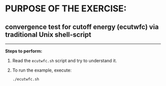 # PURPOSE OF THE EXERCISE:
## convergence test for cutoff energy (ecutwfc) via traditional Unix shell-script
--------------------------------------------------------------------------------

**Steps to perform:**

1. Read the `ecutwfc.sh` script and try to understand it.

2. To run the example, execute:

       ./ecutwfc.sh

